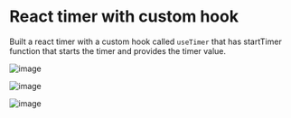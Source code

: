 # React timer with custom hook
Built a react timer with a custom hook called `useTimer` that has startTimer function that starts the timer and provides the timer value. 

![image](https://user-images.githubusercontent.com/43758294/222716791-e2064d7e-c085-4445-b406-c66cc48e8a3b.png)

![image](https://user-images.githubusercontent.com/43758294/222716848-07d8fe25-d50e-4ba8-a7ef-4a3e54dc055a.png)

![image](https://user-images.githubusercontent.com/43758294/222716880-9377ab6a-5ca2-44f6-a1c0-f951dc0b2f90.png)
